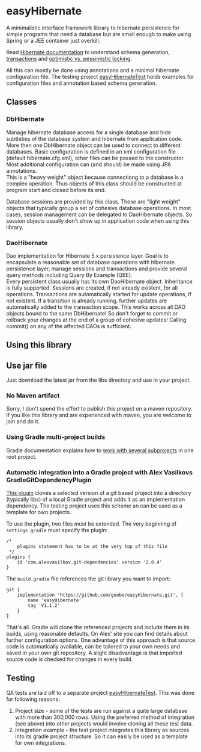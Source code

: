 # easyHibernate
A minimalistic interface framework library to hibernate persistence for simple programs that need
a database but are small enough to make using Spring or a JEE container just overkill.

Read [Hibernate documentation](https://docs.jboss.org/hibernate/orm/5.6/userguide/html_single/Hibernate_User_Guide.html) 
to understand schema generation, [transactions](https://docs.jboss.org/hibernate/orm/5.6/userguide/html_single/Hibernate_User_Guide.html#transactions)
and [optimistic vs. pessimistic locking](https://docs.jboss.org/hibernate/orm/5.6/userguide/html_single/Hibernate_User_Guide.html#locking).

All this can mostly be done using annotations and a minimal hibernate configuration file.
The testing project [easyHibernateTest](https://github.com/geobe/easyHibernateTest) holds examples for 
configuration files and annotation based schema generation.
## Classes
### DbHibernate
Manage hibernate database access for a single database and hide subtleties of the database system and hibernate
from application code. More then one DbHibernate object can be used to
connect to different databases. Basic configuration is defined in an xml configuration file
(default hibernate.cfg.xml), other files can be passed to the constructor. Most additional configuration
can (and should) be made using JPA annotations.<br>
This is a "heavy weight" object because connectiong to a database is a complex operation. Thus objects of this
class should be constructed at program start and closed before its end.

Database sessions are provided by this class. These are "light weight" objects that typically group
a set of cohesive database operations. In most cases, session management can be delegated to DaoHibernate
objects. So session objects usually don't show up in application code when using this library.
### DaoHibernate
Dao implementation for Hibernate 5.x persistence layer. Goal is to encapsulate a reasonable set of database operations 
with hibernate persistence layer, manage sessions and transactions and provide several query methods
including Query By Example (QBE).<br>
Every persistent class usually has its own DaoHibernate object. Inheritance is fully supported. 
Sessions are created, if not already existent,
for all operations. Transactions are automatically started for update operations, if not existent. If a
transition is already running, further updates are automatically added to the transaction scope. This
works across all DAO objects bound to the same DbHibernate! So don't forget to commit or rollback your changes 
at the end of a group of cohesive updates! Calling commit() on any of the affected DAOs is sufficient.
## Using this library
## Use jar file
Just download the latest jar from the libs directory and use in your project.
### No Maven artifact
Sorry, I don't spend the effort to publish this project on a maven repository. If you like this library 
and are experienced with maven, you are welcome to join and do it.
### Using Gradle multi-project builds
Gradle documentation explains how to 
[work with several subprojects](https://docs.gradle.org/current/userguide/multi_project_builds.html)
in one root project.
### Automatic integration into a Gradle project with Alex Vasilkovs GradleGitDependencyPlugin
[This plugin](https://github.com/alexvasilkov/GradleGitDependenciesPlugin) clones a selected version of
a git based project into a directory (typically libs) of a local Gradle project and adds it as an
implementation dependency. The testing project uses this scheme an can be used as a template for own projects.

To use the plugin, two files must be extended. The very beginning of `settings.gradle` must specify the plugin:
```
/*
    plugins statement has to be at the very top of this file
 */
plugins {
    id 'com.alexvasilkov.git-dependencies' version '2.0.4'
}
```
The `build.gradle` file references the git library you want to import:
```
git {
    implementation 'https://github.com/geobe/easyHibernate.git', {
        name 'easyHibernate'
        tag 'V1.1.2'
    }
}
```
That's all. Gradle will clone the referenced projects and include them in its builds, using reasonable defaults.
On Alex' site you can find details about further configuration options.
One advantage of this approach is that source code is automatically available, can be tailored to
your own needs and saved in your own git repository. A slight disadvantage is that imported source code is
checked for changes in every build.

## Testing
QA tests are laid off to a separate project [easyHibernateTest](https://github.com/geobe/easyHibernateTest). 
This was done for following reasons:
1. Project size - some of the tests are run against a quite large database with more than 300,000 rows. 
Using the preferred method of integration (see above) into other projects would involve cloning all
these test data.
1. Integration example - the test project integrates this library as sources into its gradle project structure.
So it can easily be used as a template for own integrations.